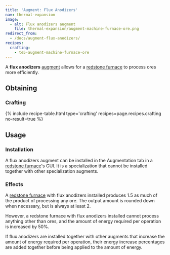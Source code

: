 ```yaml
---
title: 'Augment: Flux Anodizers'
nav: thermal-expansion
image:
  - alt: Flux anodizers augment
    file: thermal-expansion/augment-machine-furnace-ore.png
redirect_from:
  - /docs/augment-flux-anodizers/
recipes:
  crafting:
    - te5-augment-machine-furnace-ore
---
```


A **flux anodizers** [augment](/docs/thermal-expansion/augments/) allows for a [redstone
furnace](/docs/thermal-expansion/redstone-furnace/) to process ores more efficiently.


Obtaining
---------

### Crafting
{% include recipe-table.html type='crafting' recipes=page.recipes.crafting no-result=true %}


Usage
-----

### Installation
A flux anodizers augment can be installed in the Augmentation tab in a [redstone
furnace](/docs/thermal-expansion/redstone-furnace/)'s GUI. It is a specialization that cannot be
installed together with other specialization augments.

### Effects
A [redstone furnace](/docs/thermal-expansion/redstone-furnace/) with flux anodizers installed
produces 1.5 as much of the product of processing any ore. The output amount is
rounded down when necessary, but is always at least 2.

However, a redstone furnace with flux anodizers installed cannot process
anything other than ores, and the amount of energy required per operation is
increased by 50%.

If flux anodizers are installed together with other augments that increase the
amount of energy required per operation, their energy increase percentages are
added together before being applied to the amount of energy.
